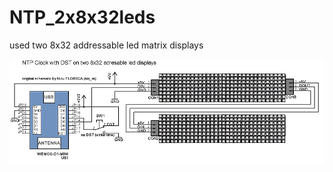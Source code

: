 # NTP_2x8x32leds
used two 8x32 addressable led matrix displays


![schematic](https://github.com/tehniq3/NTP_2x8x32leds/blob/main/NTP_clock_2x8x32_leds_schematic_v3m.png)
